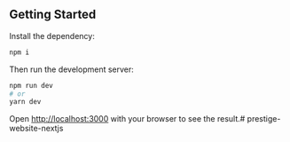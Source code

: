 ## Getting Started

Install the dependency:

```bash
npm i
```
Then run the development server:

```bash
npm run dev
# or
yarn dev
```

Open [http://localhost:3000](http://localhost:3000) with your browser to see the result.# prestige-website-nextjs
